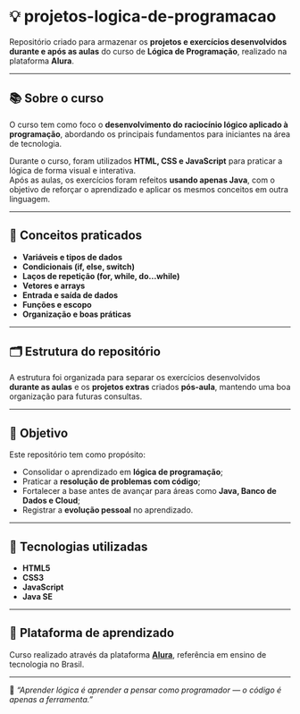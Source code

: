 # 💡 projetos-logica-de-programacao

Repositório criado para armazenar os **projetos e exercícios desenvolvidos durante e após as aulas** do curso de **Lógica de Programação**, realizado na plataforma **Alura**.

---

## 📚 Sobre o curso

O curso tem como foco o **desenvolvimento do raciocínio lógico aplicado à programação**, abordando os principais fundamentos para iniciantes na área de tecnologia.

Durante o curso, foram utilizados **HTML, CSS e JavaScript** para praticar a lógica de forma visual e interativa.  
Após as aulas, os exercícios foram refeitos **usando apenas Java**, com o objetivo de reforçar o aprendizado e aplicar os mesmos conceitos em outra linguagem.

---

## 🧠 Conceitos praticados

- **Variáveis e tipos de dados**
- **Condicionais (if, else, switch)**
- **Laços de repetição (for, while, do...while)**
- **Vetores e arrays**
- **Entrada e saída de dados**
- **Funções e escopo**
- **Organização e boas práticas**

---

## 🗂️ Estrutura do repositório

A estrutura foi organizada para separar os exercícios desenvolvidos **durante as aulas** e os **projetos extras** criados **pós-aula**, mantendo uma boa organização para futuras consultas.


---

## 🎯 Objetivo

Este repositório tem como propósito:

- Consolidar o aprendizado em **lógica de programação**;  
- Praticar a **resolução de problemas com código**;  
- Fortalecer a base antes de avançar para áreas como **Java, Banco de Dados e Cloud**;  
- Registrar a **evolução pessoal** no aprendizado.

---

## 🧩 Tecnologias utilizadas

- **HTML5**
- **CSS3**
- **JavaScript**
- **Java SE**

---

## 🧠 Plataforma de aprendizado

Curso realizado através da plataforma **[Alura](https://www.alura.com.br)**, referência em ensino de tecnologia no Brasil.

---

💬 *“Aprender lógica é aprender a pensar como programador — o código é apenas a ferramenta.”*
